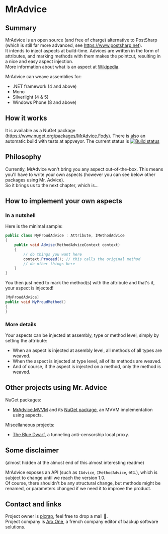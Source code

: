 # MrAdvice

## Summary

MrAdvice is an open source (and free of charge) alternative to PostSharp (which is still far more advanced, see https://www.postsharp.net).  
It intends to inject aspects at build-time. Advices are written in the form of attributes, and marking methods with them makes the pointcut, resulting in a nice and easy aspect injection.  
More information about what is an aspect at [Wikipedia](http://en.wikipedia.org/wiki/Aspect-oriented_programming).  

MrAdvice can weave assemblies for:

* .NET framework (4 and above)
* Mono
* Silverlight (4 & 5)
* Windows Phone (8 and above)

## How it works

It is available as a NuGet package (https://www.nuget.org/packages/MrAdvice.Fody). There is also an automatic build with tests at appveyor. The current status is [![Build status](https://ci.appveyor.com/api/projects/status/96i8xbxf954x79vw?svg=true)](https://ci.appveyor.com/project/picrap/mradvice)


## Philosophy

Currently, MrAdvice won't bring you any aspect out-of-the-box.
This means you'll have to write your own aspects (however you can see below other packages using Mr. Advice).  
So it brings us to the next chapter, which is...

## How to implement your own aspects

### In a nutshell

Here is the minimal sample:
```csharp
public class MyProudAdvice : Attribute, IMethodAdvice
{
    public void Advise(MethodAdviceContext context)
    {
        // do things you want here
        context.Proceed(); // this calls the original method
        // do other things here
    }
}
```
You then just need to mark the method(s) with the attribute and that's it, your aspect is injected!

```csharp
[MyProudAdvice]
public void MyProudMethod()
{
}
```

### More details

Your aspects can be injected at assembly, type or method level, simply by setting the attribute:

* When an aspect is injected at asembly level, all methods of all types are weaved.
* When the aspect is injected at type level, all of its methods are weaved.
* And of course, if the aspect is injected on a method, only the method is weaved.

## Other projects using Mr. Advice

NuGet packages:
 * [MrAdvice.MVVM](https://github.com/ArxOne/MrAdvice.MVVM) and its [NuGet package](https://www.nuget.org/packages/MrAdvice.MVVM/), an MVVM implementation using aspects.

Miscellaneous projects:

 * [The Blue Dwarf](https://github.com/picrap/BlueDwarf), a tunneling anti-censorship local proxy.

## Some disclaimer 
(almost hidden at the almost end of this almost interesting readme)

MrAdvice exposes an API (such as `IAdvice`, `IMethodAdvice`, etc.), which is subject to change until we reach the version 1.0.  
Of course, there shouldn't be any structural change, but methods might be renamed, or parameters changed if we need it to improve the product.

## Contact and links

Project owner is [picrap](https://github.com/picrap), feel free to drop a mail :email:.  
Project company is [Arx One](http://arxone.com), a french company editor of backup software solutions.  
